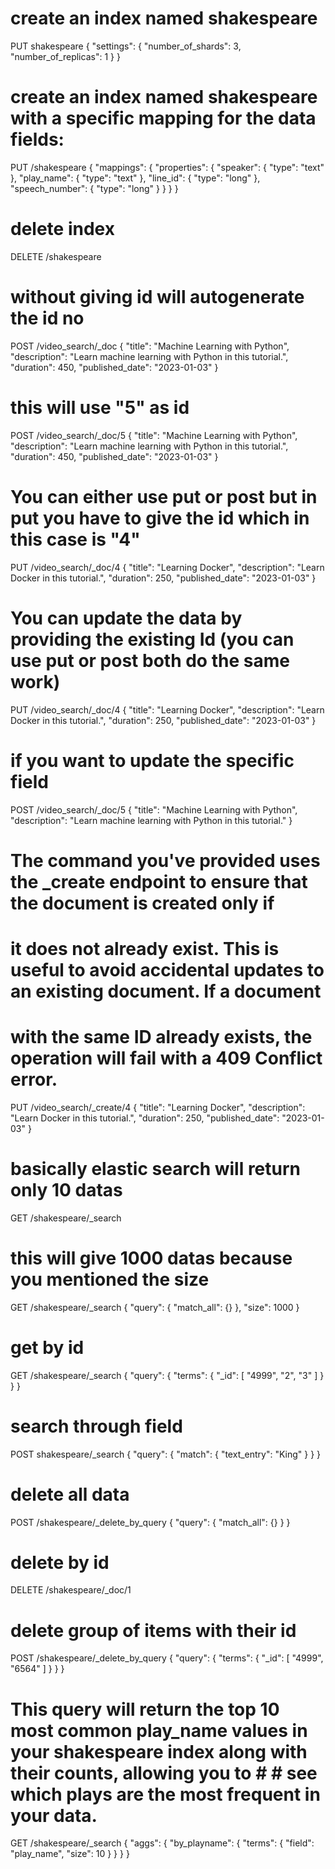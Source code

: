 # create an index named shakespeare
PUT shakespeare
{
    "settings": {
        "number_of_shards": 3,
        "number_of_replicas": 1
    }
}

# create an index named shakespeare with a specific mapping for the data fields:
PUT /shakespeare
{
    "mappings": {
        "properties": {
            "speaker": {
                "type": "text"
            },
            "play_name": {
                "type": "text"
            },
            "line_id": {
                "type": "long"
            },
            "speech_number": {
                "type": "long"
            }
        }
    }
}

# delete index
DELETE /shakespeare

# without giving id will autogenerate the id no
POST /video_search/_doc
{
    "title": "Machine Learning with Python",
    "description": "Learn machine learning with Python in this tutorial.",
    "duration": 450,
    "published_date": "2023-01-03"
}

# this will use "5" as id
POST /video_search/_doc/5
{
    "title": "Machine Learning with Python",
    "description": "Learn machine learning with Python in this tutorial.",
    "duration": 450,
    "published_date": "2023-01-03"
}

# You can either use put or post but in put you have to give the id which in this case is "4" 
PUT /video_search/_doc/4
{
    "title": "Learning Docker",
    "description": "Learn Docker in this tutorial.",
    "duration": 250,
    "published_date": "2023-01-03"
}

# You can update the data by providing the existing Id (you can use put or post both do the same work)
PUT /video_search/_doc/4
{
    "title": "Learning Docker",
    "description": "Learn Docker in this tutorial.",
    "duration": 250,
    "published_date": "2023-01-03"
}

# if you want to update the specific field
POST /video_search/_doc/5
{
    "title": "Machine Learning with Python",
    "description": "Learn machine learning with Python in this tutorial."
}

# The command you've provided uses the _create endpoint to ensure that the document is created only if 
# it does not already exist. This is useful to avoid accidental updates to an existing document. If a document
# with the same ID already exists, the operation will fail with a 409 Conflict error.
PUT /video_search/_create/4
{
    "title": "Learning Docker",
    "description": "Learn Docker in this tutorial.",
    "duration": 250,
    "published_date": "2023-01-03"
}

# basically elastic search will return only 10 datas
GET /shakespeare/_search

# this will give 1000 datas because you mentioned the size
GET /shakespeare/_search
{
    "query": {
        "match_all": {}
    },
    "size": 1000
}

# get by id
GET /shakespeare/_search
{
    "query": {
        "terms": {
            "_id": [
                "4999",
                "2",
                "3"
            ]
        }
    }
}

# search through field
POST shakespeare/_search
{
    "query": {
        "match": {
            "text_entry": "King"
        }
    }
}

# delete all data
POST /shakespeare/_delete_by_query
{
    "query": {
        "match_all": {}
    }
}

# delete by id
DELETE /shakespeare/_doc/1

# delete group of items with their id
POST /shakespeare/_delete_by_query
{
    "query": {
        "terms": {
            "_id": [
                "4999", "6564"
            ]
        }
    }
}

# This query will return the top 10 most common play_name values in your shakespeare index along with their counts, allowing you to # # see which plays are the most frequent in your data.
GET /shakespeare/_search
{
  "aggs": {
    "by_playname": {
      "terms": {
        "field": "play_name",
        "size": 10
      }
    }
  }
}